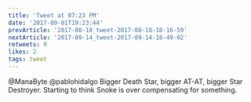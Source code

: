 ```yaml
---
title: 'Tweet at 07:23 PM'
date: '2017-09-01T19:23:44'
prevArticle: '2017-08-18_tweet-2017-08-18-18-16-59'
nextArticle: '2017-09-14_tweet-2017-09-14-18-49-02'
retweets: 0
likes: 2
tags: tweet
---
```

@ManaByte @pablohidalgo Bigger Death Star, bigger AT-AT, bigger Star Destroyer. Starting to think Snoke is over compensating for something.